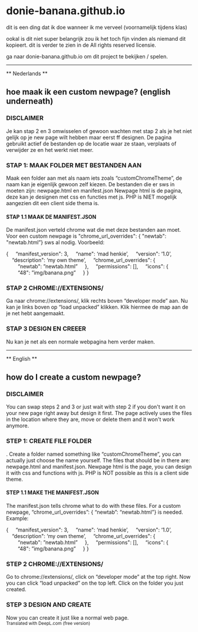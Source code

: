 # donie-banana.github.io
dit is een ding dat ik doe wanneer ik me verveel (voornamelijk tijdens klas)

ookal is dit niet super belangrijk zou ik het toch fijn vinden als niemand dit kopieert. 
dit is verder te zien in de All rights reserved licensie.

ga naar donie-banana.github.io om dit project te bekijken / spelen.

--------------------------------------------------------------------------

** Nederlands **

<h2>hoe maak ik een custom newpage? (english underneath)</h2>
<h3>DISCLAIMER</h3>
Je kan stap 2 en 3 omwisselen of gewoon wachten met stap 2 als je het niet gelijk op je new page wilt hebben maar eerst ff designen.
De pagina gebruikt actief de bestanden op de locatie waar ze staan, verplaats of verwijder ze en het werkt niet meer.

<h3>STAP 1: MAAK FOLDER MET BESTANDEN AAN</h3>
Maak een folder aan met als naam iets zoals “customChromeTheme”, de naam kan je eigenlijk gewoon zelf kiezen.
De bestanden die er sws in moeten zijn: newpage.html en manifest.json
Newpage html is de pagina, deze kan je designen met css en functies met js.
PHP is NIET mogelijk aangezien dit een client side thema is.
<h4>STAP 1.1 MAAK DE MANIFEST.JSON</h4>
De manifest.json verteld chrome wat die met deze bestanden aan moet. 
Voor een custom newpage is "chrome_url_overrides": { "newtab": "newtab.html”} sws al nodig.
Voorbeeld: 

{
&nbsp;&nbsp;&nbsp;&nbsp;“manifest_version": 3,
&nbsp;&nbsp;&nbsp;&nbsp;“name": ‘mad henkie’,
&nbsp;&nbsp;&nbsp;&nbsp;“version": ‘1.0’,
&nbsp;&nbsp;&nbsp;&nbsp;“description": ‘my own theme’,
&nbsp;&nbsp;&nbsp;&nbsp;“chrome_url_overrides": {
&nbsp;&nbsp;&nbsp;&nbsp;&nbsp;&nbsp;&nbsp;&nbsp;“newtab": ”newtab.html”
&nbsp;&nbsp;&nbsp;&nbsp;},
&nbsp;&nbsp;&nbsp;&nbsp;“permissions": [],
&nbsp;&nbsp;&nbsp;&nbsp;“icons": {
&nbsp;&nbsp;&nbsp;&nbsp;&nbsp;&nbsp;&nbsp;&nbsp;“48": ”img/banana.png”
&nbsp;&nbsp;&nbsp;&nbsp;}
}

<h3>STAP 2 CHROME://EXTENSIONS/</h3>
Ga naar chrome://extensions/, klik rechts boven “developer mode” aan. Nu kan je links boven op “load unpacked” klikken. Klik hiermee de map aan de je net hebt aangemaakt.

<h3>STAP 3 DESIGN EN CREEER</h3>
Nu kan je net als een normale webpagina hem verder maken.

--------------------------------------------------------------------------

** English **

<h2>how do I create a custom newpage?</h2>
<h3>DISCLAIMER</h3>
You can swap steps 2 and 3 or just wait with step 2 if you don't want it on your new page right away but design it first.
The page actively uses the files in the location where they are, move or delete them and it won't work anymore.

<h3>STEP 1: CREATE FILE FOLDER</h3>.
Create a folder named something like “customChromeTheme”, you can actually just choose the name yourself.
The files that should be in there are: newpage.html and manifest.json.
Newpage html is the page, you can design it with css and functions with js.
PHP is NOT possible as this is a client side theme.
<h4>STEP 1.1 MAKE THE MANIFEST.JSON</h4>
The manifest.json tells chrome what to do with these files. 
For a custom newpage, “chrome_url_overrides”: { “newtab”: “newtab.html”} is needed.
Example: 


{
&nbsp;&nbsp;&nbsp;&nbsp;“manifest_version": 3,
&nbsp;&nbsp;&nbsp;&nbsp;“name": ‘mad henkie’,
&nbsp;&nbsp;&nbsp;&nbsp;“version": ‘1.0’,
&nbsp;&nbsp;&nbsp;&nbsp;“description": ‘my own theme’,
&nbsp;&nbsp;&nbsp;&nbsp;“chrome_url_overrides": {
&nbsp;&nbsp;&nbsp;&nbsp;&nbsp;&nbsp;&nbsp;&nbsp;“newtab": ”newtab.html”
&nbsp;&nbsp;&nbsp;&nbsp;},
&nbsp;&nbsp;&nbsp;&nbsp;“permissions": [],
&nbsp;&nbsp;&nbsp;&nbsp;“icons": {
&nbsp;&nbsp;&nbsp;&nbsp;&nbsp;&nbsp;&nbsp;&nbsp;“48": ”img/banana.png”
&nbsp;&nbsp;&nbsp;&nbsp;}
}


<h3>STEP 2 CHROME://EXTENSIONS/</h3>
Go to chrome://extensions/, click on “developer mode” at the top right. Now you can click “load unpacked” on the top left. Click on the folder you just created.

<h3>STEP 3 DESIGN AND CREATE</h3>
Now you can create it just like a normal web page.
<br>
<sub>Translated with DeepL.com (free version)</sub>
